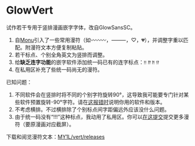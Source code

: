 # GlowVert
试作若干专用于竖排漫画嵌字字体，改自GlowSansSC。

1. 自[Monu](https://github.com/MY1L/QuQi/releases)引入了一些常用漫符（如〰〰〰，⸻，♡，💔️），并调整字重以匹配。附漫符文本方便复制粘贴。
2. 若干标点、个别全角英文为竖排而调整。
3. 给**缺乏连字功能**的嵌字软件添加统一码已有的连字标点：`‼` `⁇` `⁈` `⁉`
4. 在私用区补充了些统一码尚无的漫符。

已知问题：
1. 不同软件会在竖排时将不同的个别字符旋转90°，这导致我可能要专门针对某些软件预置旋转-90°字符。请在[这报错时](https://github.com/MY1L/vert/issues)说明你用的软件和版本。
2. 不考虑横排。不过横排除了个别标点间字距偏远外应该没什么问题。
3. 由于统一码没有“!!!”这种标点，我动用了私用区。你可以[在这提交](https://github.com/MY1L/vert/issues)提交更多漫符（要原漫画对应截屏）。

下载和阅览漫符文本：[MY1L/vert/releases](https://github.com/MY1L/vert/releases)
